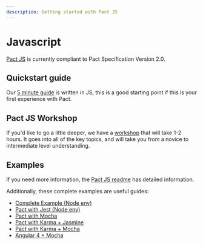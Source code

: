 ```yaml
---
description: Getting started with Pact JS
---
```


# Javascript

[Pact JS](https://github.com/pact-foundation/pact-js) is currently compliant to Pact Specification Version 2.0.

## Quickstart guide

Our [5 minute guide](../5-minute-getting-started-guide.md) is written in JS, this is a good starting point if this is your first experience with Pact. 

## Pact JS Workshop

If you'd like to go a little deeper, we have a [workshop](https://github.com/DiUS/pact-workshop-js) that will take 1-2 hours. It goes into all of the key topics, and will take you from a novice to intermediate level understanding.

## Examples

If you need more information, the [Pact JS readme](https://github.com/pact-foundation/pact-js) has detailed information.

Additionally, these complete examples are useful guides:

* [Complete Example \(Node env\)](https://github.com/pact-foundation/pact-js/tree/master/examples/e2e)
* [Pact with Jest \(Node env\)](https://github.com/pact-foundation/pact-js/tree/master/examples/jest)
* [Pact with Mocha](https://github.com/pact-foundation/pact-js/tree/master/examples/mocha)
* [Pact with Karma + Jasmine](https://github.com/pact-foundation/pact-js/tree/master/karma/jasmine)
* [Pact with Karma + Mocha](https://github.com/pact-foundation/pact-js/tree/master/karma/mocha)
* [Angular 4 + Mocha](https://github.com/stones/pact-angular-4-mocha)

